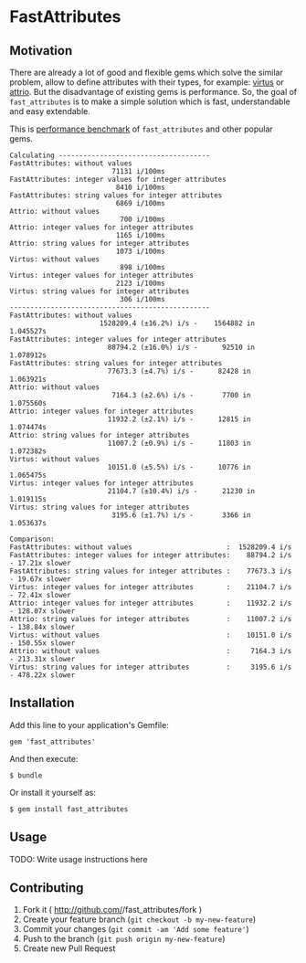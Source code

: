 # FastAttributes

## Motivation

There are already a lot of good and flexible gems which solve the similar problem, allow to define attributes with their types, for example: [virtus](https://github.com/solnic/virtus) or [attrio](https://github.com/jetrockets/attrio). But the disadvantage of existing gems is performance. So, the goal of `fast_attributes` is to make a simple solution which is fast, understandable and easy extendable.

This is [performance benchmark](https://github.com/applift/fast_attributes/blob/master/benchmarks/comparison.rb) of `fast_attributes` and other popular gems.

```
Calculating -------------------------------------
FastAttributes: without values                       
                         71131 i/100ms
FastAttributes: integer values for integer attributes
                          8410 i/100ms
FastAttributes: string values for integer attributes 
                          6869 i/100ms
Attrio: without values                               
                           700 i/100ms
Attrio: integer values for integer attributes        
                          1165 i/100ms
Attrio: string values for integer attributes         
                          1073 i/100ms
Virtus: without values                               
                           898 i/100ms
Virtus: integer values for integer attributes        
                          2123 i/100ms
Virtus: string values for integer attributes         
                           306 i/100ms
-------------------------------------------------
FastAttributes: without values                       
                      1528209.4 (±16.2%) i/s -    1564882 in   1.045527s
FastAttributes: integer values for integer attributes
                        88794.2 (±16.0%) i/s -      92510 in   1.078912s
FastAttributes: string values for integer attributes 
                        77673.3 (±4.7%) i/s -      82428 in   1.063921s
Attrio: without values                               
                         7164.3 (±2.6%) i/s -       7700 in   1.075560s
Attrio: integer values for integer attributes        
                        11932.2 (±2.1%) i/s -      12815 in   1.074474s
Attrio: string values for integer attributes         
                        11007.2 (±0.9%) i/s -      11803 in   1.072382s
Virtus: without values                               
                        10151.0 (±5.5%) i/s -      10776 in   1.065475s
Virtus: integer values for integer attributes        
                        21104.7 (±10.4%) i/s -      21230 in   1.019115s
Virtus: string values for integer attributes         
                         3195.6 (±1.7%) i/s -       3366 in   1.053637s

Comparison:
FastAttributes: without values                       :  1528209.4 i/s
FastAttributes: integer values for integer attributes:    88794.2 i/s - 17.21x slower
FastAttributes: string values for integer attributes :    77673.3 i/s - 19.67x slower
Virtus: integer values for integer attributes        :    21104.7 i/s - 72.41x slower
Attrio: integer values for integer attributes        :    11932.2 i/s - 128.07x slower
Attrio: string values for integer attributes         :    11007.2 i/s - 138.84x slower
Virtus: without values                               :    10151.0 i/s - 150.55x slower
Attrio: without values                               :     7164.3 i/s - 213.31x slower
Virtus: string values for integer attributes         :     3195.6 i/s - 478.22x slower
```

## Installation

Add this line to your application's Gemfile:

    gem 'fast_attributes'

And then execute:

    $ bundle

Or install it yourself as:

    $ gem install fast_attributes

## Usage

TODO: Write usage instructions here

## Contributing

1. Fork it ( http://github.com/<my-github-username>/fast_attributes/fork )
2. Create your feature branch (`git checkout -b my-new-feature`)
3. Commit your changes (`git commit -am 'Add some feature'`)
4. Push to the branch (`git push origin my-new-feature`)
5. Create new Pull Request
